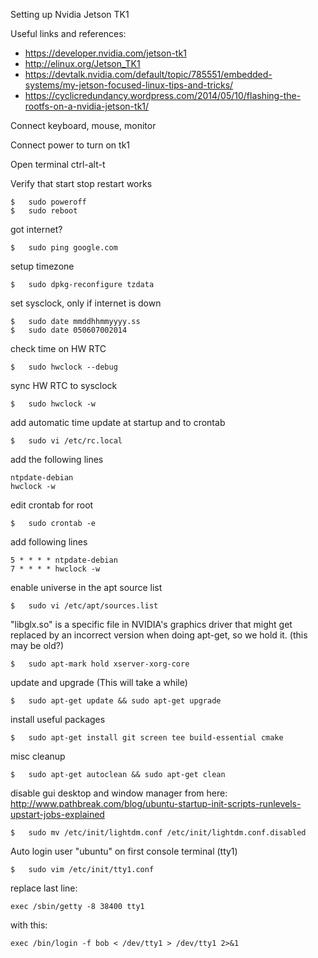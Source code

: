 Setting up Nvidia Jetson TK1

Useful links and references:

- https://developer.nvidia.com/jetson-tk1
- http://elinux.org/Jetson_TK1
- https://devtalk.nvidia.com/default/topic/785551/embedded-systems/my-jetson-focused-linux-tips-and-tricks/
- https://cyclicredundancy.wordpress.com/2014/05/10/flashing-the-rootfs-on-a-nvidia-jetson-tk1/

Connect keyboard, mouse, monitor

Connect power to turn on tk1

Open terminal ctrl-alt-t

Verify that start stop restart works

    $   sudo poweroff
    $   sudo reboot

got internet?

    $   sudo ping google.com

setup timezone

    $   sudo dpkg-reconfigure tzdata

set sysclock, only if internet is down

    $   sudo date mmddhhmmyyyy.ss
    $   sudo date 050607002014

check time on HW RTC

    $   sudo hwclock --debug

sync HW RTC to sysclock

    $   sudo hwclock -w    

add automatic time update at startup and to crontab

    $   sudo vi /etc/rc.local
    
add the following lines

    ntpdate-debian
    hwclock -w
    
edit crontab for root

    $   sudo crontab -e
    
add following lines

    5 * * * * ntpdate-debian
    7 * * * * hwclock -w    

enable universe in the apt source list

    $   sudo vi /etc/apt/sources.list

"libglx.so" is a specific file in NVIDIA's graphics driver that might get replaced by an incorrect version when doing apt-get, so we hold it. (this may be old?)
    
    $   sudo apt-mark hold xserver-xorg-core

update and upgrade (This will take a while)

    $   sudo apt-get update && sudo apt-get upgrade

install useful packages

    $   sudo apt-get install git screen tee build-essential cmake

misc cleanup

    $   sudo apt-get autoclean && sudo apt-get clean

disable gui desktop and window manager
from here: http://www.pathbreak.com/blog/ubuntu-startup-init-scripts-runlevels-upstart-jobs-explained    

    $   sudo mv /etc/init/lightdm.conf /etc/init/lightdm.conf.disabled

Auto login user "ubuntu" on first console terminal (tty1) 

    $   sudo vim /etc/init/tty1.conf

replace last line:

    exec /sbin/getty -8 38400 tty1

with this:

    exec /bin/login -f bob < /dev/tty1 > /dev/tty1 2>&1    


